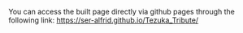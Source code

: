 You can access the built page directly via github pages through the following link:
https://ser-alfrid.github.io/Tezuka_Tribute/
